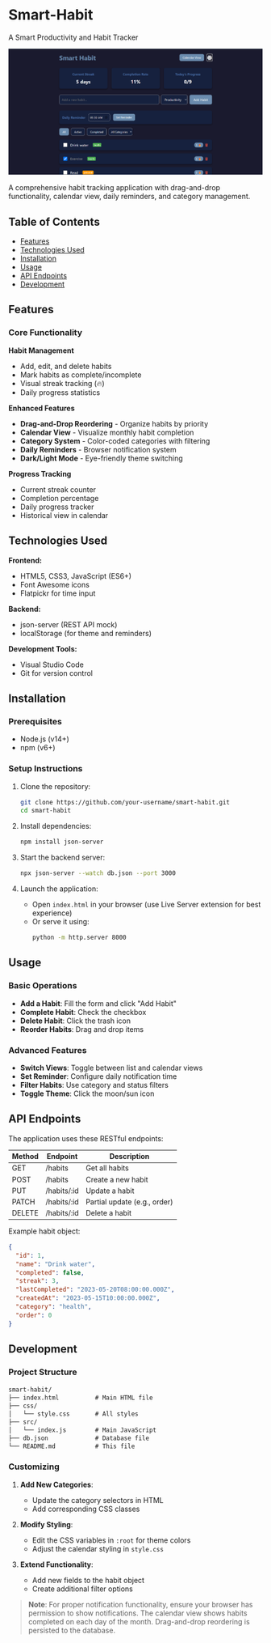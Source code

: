 # Smart-Habit
A Smart Productivity and Habit Tracker

![Project Screenshot](/images/Screenshot%202025-06-28%20080212.png)

A comprehensive habit tracking application with drag-and-drop functionality, calendar view, daily reminders, and category management.

## Table of Contents
- [Features](#features)
- [Technologies Used](#technologies-used)
- [Installation](#installation)
- [Usage](#usage)
- [API Endpoints](#api-endpoints)
- [Development](#development)

## Features

### Core Functionality
 **Habit Management**
- Add, edit, and delete habits
- Mark habits as complete/incomplete
- Visual streak tracking (🔥)
- Daily progress statistics

 **Enhanced Features**
- **Drag-and-Drop Reordering** - Organize habits by priority
- **Calendar View** - Visualize monthly habit completion
- **Category System** - Color-coded categories with filtering
- **Daily Reminders** - Browser notification system
- **Dark/Light Mode** - Eye-friendly theme switching

 **Progress Tracking**
- Current streak counter
- Completion percentage
- Daily progress tracker
- Historical view in calendar

## Technologies Used

**Frontend:**
- HTML5, CSS3, JavaScript (ES6+)
- Font Awesome icons
- Flatpickr for time input

**Backend:**
- json-server (REST API mock)
- localStorage (for theme and reminders)

**Development Tools:**
- Visual Studio Code
- Git for version control

## Installation

### Prerequisites
- Node.js (v14+)
- npm (v6+)

### Setup Instructions

1. Clone the repository:
   ```bash
   git clone https://github.com/your-username/smart-habit.git
   cd smart-habit
   ```

2. Install dependencies:
   ```bash
   npm install json-server
   ```

3. Start the backend server:
   ```bash
   npx json-server --watch db.json --port 3000
   ```

4. Launch the application:
   - Open `index.html` in your browser (use Live Server extension for best experience)
   - Or serve it using:
     ```bash
     python -m http.server 8000
     ```


## Usage

### Basic Operations
- **Add a Habit**: Fill the form and click "Add Habit"
- **Complete Habit**: Check the checkbox
- **Delete Habit**: Click the trash icon
- **Reorder Habits**: Drag and drop items

### Advanced Features
- **Switch Views**: Toggle between list and calendar views
- **Set Reminder**: Configure daily notification time
- **Filter Habits**: Use category and status filters
- **Toggle Theme**: Click the moon/sun icon

## API Endpoints

The application uses these RESTful endpoints:

| Method | Endpoint         | Description                     |
|--------|------------------|---------------------------------|
| GET    | /habits          | Get all habits                  |
| POST   | /habits          | Create a new habit              |
| PUT    | /habits/:id      | Update a habit                  |
| PATCH  | /habits/:id      | Partial update (e.g., order)    |
| DELETE | /habits/:id      | Delete a habit                  |

Example habit object:
```json
{
  "id": 1,
  "name": "Drink water",
  "completed": false,
  "streak": 3,
  "lastCompleted": "2023-05-20T08:00:00.000Z",
  "createdAt": "2023-05-15T10:00:00.000Z",
  "category": "health",
  "order": 0
}
```

## Development

### Project Structure
```
smart-habit/
├── index.html          # Main HTML file
├── css/
│   └── style.css       # All styles
├── src/
│   └── index.js        # Main JavaScript
├── db.json             # Database file
└── README.md           # This file
```

### Customizing
1. **Add New Categories**:
   - Update the category selectors in HTML
   - Add corresponding CSS classes

2. **Modify Styling**:
   - Edit the CSS variables in `:root` for theme colors
   - Adjust the calendar styling in `style.css`

3. **Extend Functionality**:
   - Add new fields to the habit object
   - Create additional filter options


> **Note**: For proper notification functionality, ensure your browser has permission to show notifications. The calendar view shows habits completed on each day of the month. Drag-and-drop reordering is persisted to the database.